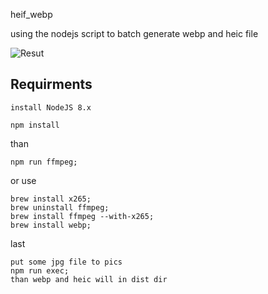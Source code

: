 heif_webp

using the nodejs script to batch generate webp and heic file 

![Resut](http://oltk95zvf.bkt.clouddn.com/github/result.png "Optional Title")

## Requirments
    install NodeJS 8.x

    npm install

than

    npm run ffmpeg;

or use

    brew install x265;
    brew uninstall ffmpeg;
    brew install ffmpeg --with-x265;
    brew install webp;


last

    put some jpg file to pics
    npm run exec;
    than webp and heic will in dist dir

